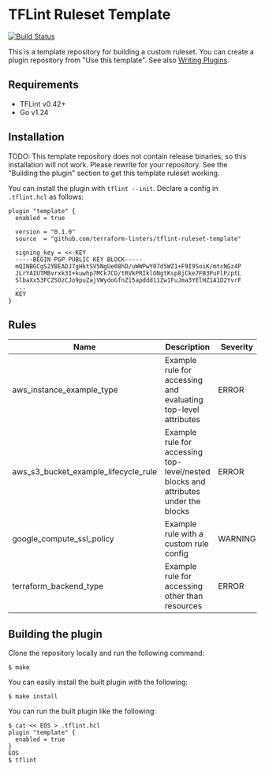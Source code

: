 # TFLint Ruleset Template
[![Build Status](https://github.com/terraform-linters/tflint-ruleset-template/actions/workflows/build.yml/badge.svg?branch=main)](https://github.com/terraform-linters/tflint-ruleset-template/actions)

This is a template repository for building a custom ruleset. You can create a plugin repository from "Use this template". See also [Writing Plugins](https://github.com/terraform-linters/tflint/blob/master/docs/developer-guide/plugins.md).

## Requirements

- TFLint v0.42+
- Go v1.24

## Installation

TODO: This template repository does not contain release binaries, so this installation will not work. Please rewrite for your repository. See the "Building the plugin" section to get this template ruleset working.

You can install the plugin with `tflint --init`. Declare a config in `.tflint.hcl` as follows:

```hcl
plugin "template" {
  enabled = true

  version = "0.1.0"
  source  = "github.com/terraform-linters/tflint-ruleset-template"

  signing_key = <<-KEY
  -----BEGIN PGP PUBLIC KEY BLOCK-----
  mQINBGCqS2YBEADJ7gHktSV5NgUe08hD/uWWPwY07d5WZ1+F9I9SoiK/mtcNGz4P
  JLrYAIUTMBvrxk3I+kuwhp7MCk7CD/tRVkPRIklONgtKsp8jCke7FB3PuFlP/ptL
  SlbaXx53FCZSOzCJo9puZajVWydoGfnZi5apddd11Zw1FuJma3YElHZ1A1D2YvrF
  ...
  KEY
}
```

## Rules

|Name|Description|Severity|Enabled|Link|
| --- | --- | --- | --- | --- |
|aws_instance_example_type|Example rule for accessing and evaluating top-level attributes|ERROR|✔||
|aws_s3_bucket_example_lifecycle_rule|Example rule for accessing top-level/nested blocks and attributes under the blocks|ERROR|✔||
|google_compute_ssl_policy|Example rule with a custom rule config|WARNING|✔||
|terraform_backend_type|Example rule for accessing other than resources|ERROR|✔||

## Building the plugin

Clone the repository locally and run the following command:

```
$ make
```

You can easily install the built plugin with the following:

```
$ make install
```

You can run the built plugin like the following:

```
$ cat << EOS > .tflint.hcl
plugin "template" {
  enabled = true
}
EOS
$ tflint
```
